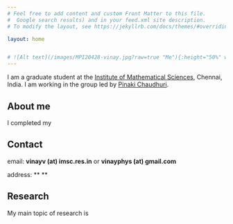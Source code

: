 ```yaml
---
# Feel free to add content and custom Front Matter to this file.
#  Google search results) and in your feed.xml site description.
# To modify the layout, see https://jekyllrb.com/docs/themes/#overriding-theme-defaults

layout: home


# ![Alt text](/images/MPI20428-vinay.jpg?raw=true "Me"){:height="50%" width="50%"}
---
```

I am a graduate student at the [Institute of Mathematical Sciences](https://www.imsc.res.in), Chennai, India. I am working in the group led by [Pinaki Chaudhuri](https://www.imsc.res.in/pinaki_chaudhuri).

## About me
I completed my 

## Contact
email: **vinayv (at) imsc.res.in** or **vinayphys (at) gmail.com**

address: ** **

## Research
My main topic of research is 



